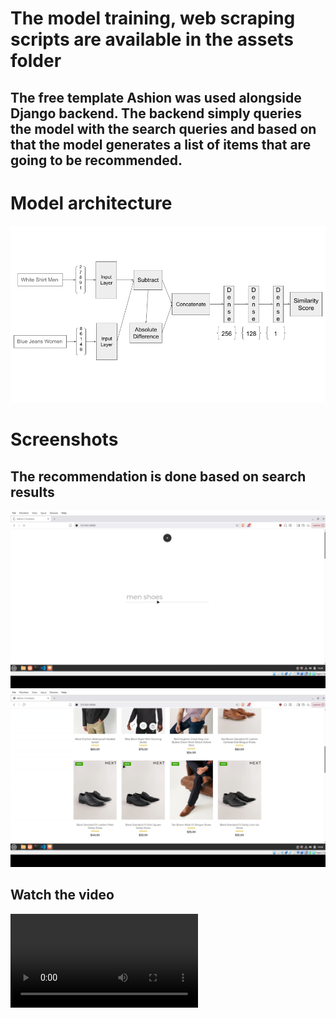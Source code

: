 # The model training, web scraping scripts are available in the assets folder 

## The free template Ashion was used alongside Django backend. The backend simply queries the model with the search queries and based on that the model generates a list of items that are going to be recommended.

# Model architecture
![Model Architecture](assets/model_arch.png)

# Screenshots
## The recommendation is done based on search results
![Shoe Search](assets/shoe_search.png)
![Shoe Recommended](assets/shoe_recom.png)

## Watch the video
![Watch the video](https://raw.githubusercontent.com/rampage445/Fashion-Recommender-System/main/assets/recommend.mkv)
